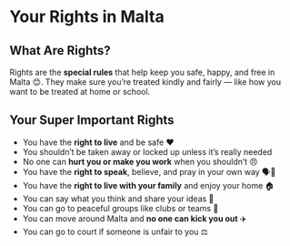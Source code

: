 # Your Rights in Malta

## What Are Rights?

Rights are the **special rules** that help keep you safe, happy, and free in Malta 😊. They make sure you’re treated kindly and fairly — like how you want to be treated at home or school.

## Your Super Important Rights

- You have the **right to live** and be safe ❤️
- You shouldn’t be taken away or locked up unless it’s really needed
- No one can **hurt you or make you work** when you shouldn’t 😠
- You have the **right to speak**, believe, and pray in your own way 🗣️🙏
- You have the **right to live with your family** and enjoy your home 🏠
- You can say what you think and share your ideas 📢
- You can go to peaceful groups like clubs or teams 👯
- You can move around Malta and **no one can kick you out** ✈️
- You can go to court if someone is unfair to you ⚖️

